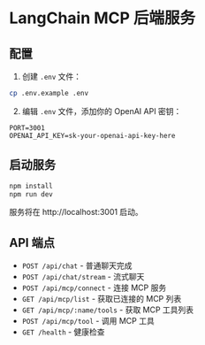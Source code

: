 # LangChain MCP 后端服务

## 配置

1. 创建 `.env` 文件：

```bash
cp .env.example .env
```

2. 编辑 `.env` 文件，添加你的 OpenAI API 密钥：

```
PORT=3001
OPENAI_API_KEY=sk-your-openai-api-key-here
```

## 启动服务

```bash
npm install
npm run dev
```

服务将在 http://localhost:3001 启动。

## API 端点

- `POST /api/chat` - 普通聊天完成
- `POST /api/chat/stream` - 流式聊天
- `POST /api/mcp/connect` - 连接 MCP 服务
- `GET /api/mcp/list` - 获取已连接的 MCP 列表
- `GET /api/mcp/:name/tools` - 获取 MCP 工具列表
- `POST /api/mcp/tool` - 调用 MCP 工具
- `GET /health` - 健康检查 